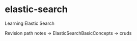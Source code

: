 # elastic-search
Learning Elastic Search

Revision path notes -> ElasticSearchBasicConcepts -> cruds 
